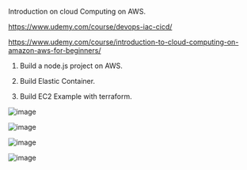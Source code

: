 
Introduction on cloud Computing on AWS.

https://www.udemy.com/course/devops-iac-cicd/

https://www.udemy.com/course/introduction-to-cloud-computing-on-amazon-aws-for-beginners/

1) Build a node.js project on AWS.

2) Build Elastic Container.

3) Build EC2 Example with terraform.

![image](https://user-images.githubusercontent.com/39504405/197974459-ba8367f4-9a5c-4df7-a34c-d2c22e842b15.png)

![image](https://user-images.githubusercontent.com/39504405/198003845-211eb73c-821a-4c16-9bf3-152a067716c6.png)

![image](https://user-images.githubusercontent.com/39504405/199030137-c210b0c0-0b9b-4c4f-91f4-d2f37ecbcf65.png)

![image](https://user-images.githubusercontent.com/39504405/199030300-681c737b-9cc2-422f-b51a-919a47b37ae6.png)
